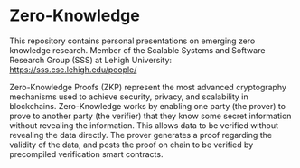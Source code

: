 # Zero-Knowledge

This repository contains personal presentations on emerging zero knowledge research. Member of the Scalable Systems and Software Research Group (SSS) at Lehigh University: https://sss.cse.lehigh.edu/people/

Zero-Knowledge Proofs (ZKP) represent the most advanced cryptography mechanisms used to achieve security, privacy, and scalability in blockchains. Zero-Knowledge works by enabling one party (the prover) to prove to another party (the verifier) that they know some secret information without revealing the information. This allows data to be verified without revealing the data directly. The prover generates a proof regarding the validity of the data, and posts the proof on chain to be verified by precompiled verification smart contracts. 
